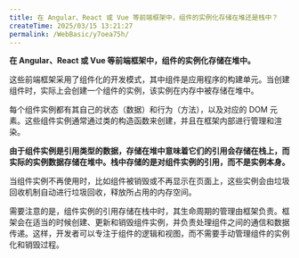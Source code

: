 ```yaml
---
title: 在 Angular、React 或 Vue 等前端框架中，组件的实例化存储在堆还是栈中？
createTime: 2025/03/15 13:21:27
permalink: /WebBasic/y7oea75h/
---
```


**在 Angular、React 或 Vue 等前端框架中，组件的实例化存储在堆中。**

这些前端框架采用了组件化的开发模式，其中组件是应用程序的构建单元。当创建组件时，实际上会创建一个组件的实例，该实例在内存中被存储在堆中。

每个组件实例都有其自己的状态（数据）和行为（方法），以及对应的 DOM 元素。这些组件实例通常通过类的构造函数来创建，并且在框架内部进行管理和渲染。

**由于组件实例是引用类型的数据，存储在堆中意味着它们的引用会存储在栈上，而实际的实例数据存储在堆中。栈中存储的是对组件实例的引用，而不是实例本身。**

当组件实例不再使用时，比如组件被销毁或不再显示在页面上，这些实例会由垃圾回收机制自动进行垃圾回收，释放所占用的内存空间。

需要注意的是，组件实例的引用存储在栈中时，其生命周期的管理由框架负责。框架会在适当的时候创建、更新和销毁组件实例，并负责处理组件之间的通信和数据传递。这样，开发者可以专注于组件的逻辑和视图，而不需要手动管理组件的实例化和销毁过程。

